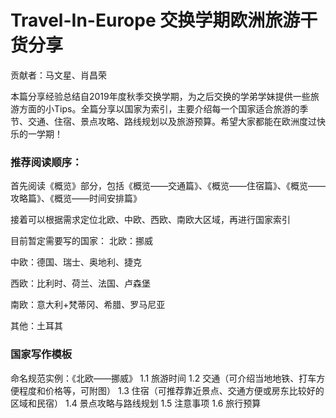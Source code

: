 # Travel-In-Europe 交换学期欧洲旅游干货分享

贡献者：马文星、肖昌荣

本篇分享经验总结自2019年度秋季交换学期，为之后交换的学弟学妹提供一些旅游方面的小Tips。全篇分享以国家为索引，主要介绍每一个国家适合旅游的季节、交通、住宿、景点攻略、路线规划以及旅游预算。希望大家都能在欧洲度过快乐的一学期！


### 推荐阅读顺序：
首先阅读《概览》部分，包括《概览——交通篇》、《概览——住宿篇》、《概览——攻略篇》、《概览——时间安排篇》

接着可以根据需求定位北欧、中欧、西欧、南欧大区域，再进行国家索引

目前暂定需要写的国家：
北欧：挪威

中欧：德国、瑞士、奥地利、捷克

西欧：比利时、荷兰、法国、卢森堡

南欧：意大利+梵蒂冈、希腊、罗马尼亚

其他：土耳其

### 国家写作模板
命名规范实例：《北欧——挪威》
1.1 旅游时间
1.2 交通（可介绍当地地铁、打车方便程度和价格等，可附图）
1.3 住宿（可推荐靠近景点、交通方便或房东比较好的区域和民宿）
1.4 景点攻略与路线规划
1.5 注意事项
1.6 旅行预算
